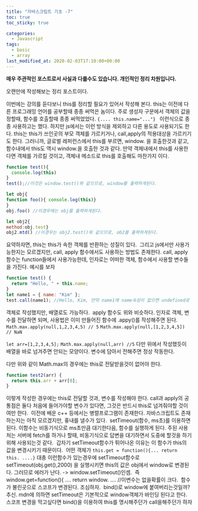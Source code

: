 ```yaml
---
title: "자바스크립트 기초 -7"
toc: true
toc_sticky: true

categories:
  - Javascript
tags:
  - basic
  - array
last_modified_at: 2020-02-03T17:10:00+00:00
---
```


**매우 주관적인 포스트로서 사실과 다를수도 있습니다. 개인적인 정리 차원입니다.**

오랜만에 작성해보는 정리 포스트이다.

이번에는 강의를 듣다보니 this를 정리할 필요가 있어서 작성해 본다.
​
this는 이전에 다른 프로그래밍 언어를 공부할때 종종 써먹은 놈이다.
주로 생성자 구문에서 객체의 값을 정할때, 함수를 호출할때 종종 써먹었었다.
`{.... this.name="..."} `
이런식으로 종종 사용하고는 했다.
​
하지만 js에서는 이런 방식을 제외하고 다른 용도로 사용되기도 한다.
​
this는 this가 쓰인곳의 부모 객체를 가르키거나, call,apply의 적용대상을 가르키기도 한다.
그러니까, 글로벌 레퍼런스에서 this를 부르면, window. 을 호출한것과 같고,
함수내에서 this도 역시 window.을 호출한 것과 같다.
​
만약 객체내에서 this를 사용한다면 객체를 가르킬 것이고, 객체내 메소드로 this를 호출해도 마찬가지 이다.

```js
function test(){
  console.log(this)
}
test();//이것은 window.test()와 같으므로, window를 출력하게된다.

let obj{
function foo(){ console.log(this)}
}
obj.foo() //이경우에는 obj를 출력하게된다.

let obj2{
method:obj.test}
obj2.mtd() //이경우는 obj2.test()와 같으므로, ob2를 출력하게된다.
```

요약하자면, this는 this가 속한 객체를 반환하는 성질이 있다.
​
그리고 js에서만 사용가능한지는 모르겠지만, call, apply 함수에서도 사용하는 방법도 존재한다.
call, apply 함수는 function들에서 사용가능한데, 인자로는 어떠한 객체, 함수에서 사용할 변수들을 가진다.
예시를 보자
​

```js
function test() {
  return "Hello, " + this.name;
}
let name1 = { name: "Kim" };
test.call(name1); //Hello, Kim, 만약 name1에 name속성이 없으면 undefined로 반환된다.
```

객체로 작성했지만, 배열로도 가능하다.
​
apply 함수도 위와 비슷하다. 인자로 객체, 변수를 전달하면 되며,
사용법은 이미 만들어진 함수에 .appy()를 작성해주면 된다.
`Math.max.apply(null,1,2,3,4,5) // 5`
`Math.max.apply(null,[1,2,3,4,5]) // NaN`

`let arr=[1,2,3,4,5];`
`Math.max.apply(null,arr) //5`
다만 위에서 작성했듯이 배열을 바로 넘겨주면 안되는 모양이다. 변수에 담아서 전해주면 정상 작동한다.

다만 위와 같이 Math.max의 경우에는 this로 전달받을것이 없어야 한다.

```js
function test2(arr) {
  return this.arr + arr[0];
}
```

이렇게 작성한 경우에는 this로 전달할 것과, 변수를 작성해야 한다.
​
call과 apply의 공통점은 둘다 처음에 들어가야할 변수가 있다면, 그것은 반드시 this로 넘겨줘야할 것이여만 한다.
​
이전에 배운 c++ 등에서는 병렬프로그램이 존재한다.
자바스크립트도 존재하는지는 아직 모르겠지만, 흏내를 낼수가 있다.
​
setTimeout(함수, ms초)를 이용하면 된다.
이함수는 비동기식으로 ms초만큼 대기한다음, 함수를 실행하게 된다. 주된 사용처는 서버에 fetch를 하거나 할때,
비동기식으로 답변을 대기하면서 도중에 할것을 하기위해 사용되는것 같다.
​
갑자기 setTimeout함수가 튀어나온 이유는
이 함수가 this의 값을 변경시키기 때문이다.
​
어떤 객체가 `this.get = function(){... return this. ....}` 대충 이런함수가 있는경우에
setTimeout함수로 setTimeout(obj.get(),2000) 을 실행시키면
this의 값은 obj에서 window로 변경된다. 그러므로 에러가 난다. -> window.setTimeout()인셈.
​
즉 window.get=function(){ .... return window. .... //이변수는 없을확률이 크다.
​
함수가 불린곳으로 스코프가 변경된다. 조심하자.
​
bind()로 window에 붙여버리는것일까?
​
추신. mdn에 의하면 setTimeout은 기본적으로 window객체가 바인딩 된다고 한다.
스코프 변경을 막고싶다면 bind()을 이용하여 this를 명시해주던가 call을해주던가 하자
